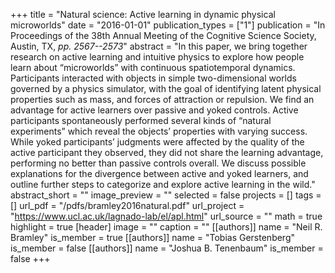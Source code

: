 +++
title = "Natural science: Active learning in dynamic physical microworlds"
date = "2016-01-01"
publication_types = ["1"]
publication = "In Proceedings of the 38th Annual Meeting of the Cognitive Science Society, Austin, TX, _pp. 2567--2573_"
abstract = "In this paper, we bring together research on active learning and intuitive physics to explore how people learn about “microworlds” with continuous spatiotemporal dynamics. Participants interacted with objects in simple two-dimensional worlds governed by a physics simulator, with the goal of identifying latent physical properties such as mass, and forces of attraction or repulsion. We find an advantage for active learners over passive and yoked controls. Active participants spontaneously performed several kinds of “natural experiments” which reveal the objects’ properties with varying success. While yoked participants’ judgments were affected by the quality of the active participant they observed, they did not share the learning advantage, performing no better than passive controls overall. We discuss possible explanations for the divergence between active and yoked learners, and outline further steps to categorize and explore active learning in the wild."
abstract_short = ""
image_preview = ""
selected = false
projects = []
tags = []
url_pdf = "/pdfs/bramley2016natural.pdf"
url_project = "https://www.ucl.ac.uk/lagnado-lab/el/apl.html"
url_source = ""
math = true
highlight = true
[header]
image = ""
caption = ""
[[authors]]
	name = "Neil R. Bramley"
	is_member = true
[[authors]]
	name = "Tobias Gerstenberg"
	is_member = false
[[authors]]
	name = "Joshua B. Tenenbaum"
	is_member = false
+++
